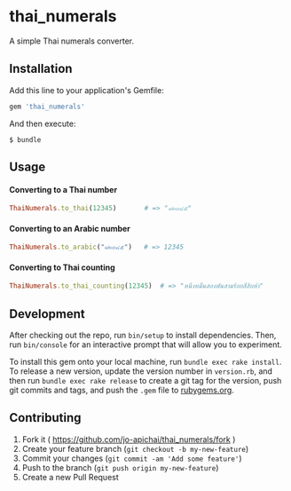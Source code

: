# thai_numerals
A simple Thai numerals converter.


## Installation

Add this line to your application's Gemfile:

```ruby
gem 'thai_numerals'
```

And then execute:

    $ bundle

## Usage

#### Converting to a Thai number

```ruby
ThaiNumerals.to_thai(12345)       # => "๑๒๓๔๕"
```

#### Converting to an Arabic number

```ruby
ThaiNumerals.to_arabic("๑๒๓๔๕")   # => 12345
```

#### Converting to Thai counting

```ruby
ThaiNumerals.to_thai_counting(12345)  # => "หนึ่งหมื่นสองพันสามร้อยสี่สิบห้า"
```

## Development

After checking out the repo, run `bin/setup` to install dependencies. Then, run `bin/console` for an interactive prompt that will allow you to experiment.

To install this gem onto your local machine, run `bundle exec rake install`. To release a new version, update the version number in `version.rb`, and then run `bundle exec rake release` to create a git tag for the version, push git commits and tags, and push the `.gem` file to [rubygems.org](https://rubygems.org).

## Contributing

1. Fork it ( https://github.com/jo-apichai/thai_numerals/fork )
2. Create your feature branch (`git checkout -b my-new-feature`)
3. Commit your changes (`git commit -am 'Add some feature'`)
4. Push to the branch (`git push origin my-new-feature`)
5. Create a new Pull Request

